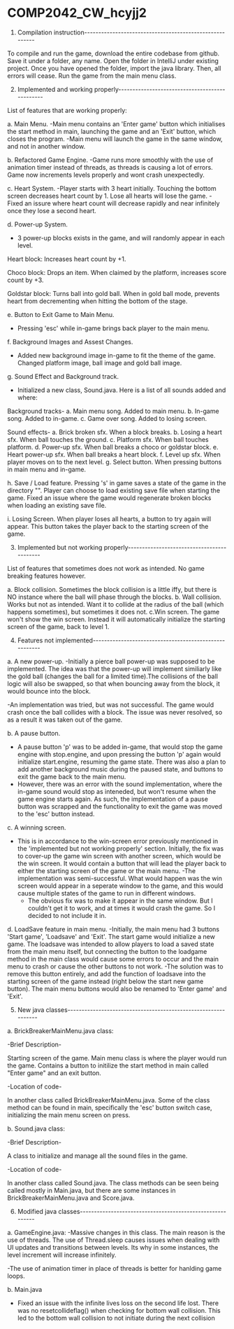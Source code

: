 # COMP2042_CW_hcyjj2

1. Compilation instruction--------------------------------------------------------

To compile and run the game, download the entire codebase from github. Save it under a folder, any name. Open the folder in IntelliJ under existing project. Once you have opened the folder, import the java library. Then, all errors will cease. Run the game from the main menu class.

2. Implemented and working properly-----------------------------------------------

List of features that are working properly:

a. Main Menu.
-Main menu contains an 'Enter game' button which initialises the start method in main, launching the game and an 'Exit' button, which closes the program.
-Main menu will launch the game in the same window, and not in another window.

b. Refactored Game Engine.
-Game runs more smoothly with the use of animation timer instead of threads, as threads is causing a lot of errors. Game now increments levels properly and wont crash unexpectedly.

c. Heart System.
-Player starts with 3 heart initially. Touching the bottom screen decreases heart count by 1. Lose all hearts will lose the game.
-Fixed an issure where heart count will decrease rapidly and near infinitely once they lose a second heart.

d. Power-up System.
- 3 power-up blocks exists in the game, and will randomly appear in each level.
  
Heart block:
Increases heart count by +1.
  
Choco block:
Drops an item. When claimed by the platform, increases score count by +3.
  
Goldstar block:
Turns ball into gold ball. When in gold ball mode, prevents heart from decrementing when hitting the bottom of the stage.

e. Button to Exit Game to Main Menu.
- Pressing 'esc' while in-game brings back player to the main menu.

f. Background Images and Assest Changes.
- Added new background image in-game to fit the theme of the game. Changed platform image, ball image and gold ball image.

g. Sound Effect and Background track.
- Initialized a new class, Sound.java. Here is a list of all sounds added and where:

Background tracks-
a. Main menu song. Added to main menu.
b. In-game song. Added to in-game.
c. Game over song. Added to losing screen.

Sound effects-
a. Brick broken sfx. When a block breaks.
b. Losing a heart sfx. When ball touches the ground.
c. Platform sfx. When ball touches platform.
d. Power-up sfx. When ball breaks a choco or goldstar block.
e. Heart power-up sfx. When ball breaks a heart block.
f. Level up sfx. When player moves on to the next level.
g. Select button. When pressing buttons in main menu and in-game.


h. Save / Load feature.
Pressing 's' in game saves a state of the game in the directory "". 
Player can choose to load existing save file when starting the game.
Fixed an issue where the game would regenerate broken blocks when loading an existing save file.

i. Losing Screen.
When player loses all hearts, a button to try again will appear. This button takes the player back to the starting screen of the game.

3. Implemented but not working properly-------------------------------------------

List of features that sometimes does not work as intended. No game breaking features however.

a. Block collision. Sometimes the block collision is a little iffy, but there is NO instance where the ball will phase through the blocks.
b. Wall collision. Works but not as intended. Want it to collide at the radius of the ball (which happens sometimes), but sometimes it does not.
c.Win screen. The game won't show the win screen. Instead it will automatically initialize the starting screen of the game, back to level 1.

4. Features not implemented-------------------------------------------------------

a. A new power-up.
-Initially a pierce ball power-up was supposed to be implemented. The idea was that the power-up will implement similiarly like the gold ball (changes the ball for a limited time).The collisions of the ball logic will also be swapped, so that when bouncing away from the block, it would bounce into the block. 

-An implementation was tried, but was not successful. The game would crash once the ball collides with a block. The issue was never resolved, so as a result it was taken out of the game.

b. A pause button.
- A pause button 'p' was to be added in-game, that would stop the game engine with stop.engine, and upon pressing the button 'p' again would initialize start.engine, resuming the game state. There was also a plan to add another background music during the paused state, and buttons to exit the game back to the main menu.
- However, there was an error with the sound implementation, where the in-game sound would stop as inteneded, but won't resume when the game engine starts again. As such, the implementation of a pause button was scrapped and the functionality to exit the game was moved to the 'esc' button instead.

c. A winning screen.
- This is in accordance to the win-screen error previously mentioned in the 'implemented but not working properly' section. Initially, the fix was to cover-up the game win screen with another screen, which would be the win screen. It would contain a button that will lead the player back to either the starting screen of the game or the main menu.
 -The implementation was semi-successful. What would happen was the win screen would appear in a seperate window to the game, and this would cause multiple states of the game to run in different windows.
  - The obvious fix was to make it appear in the same window. But I couldn't get it to work, and at times it would crash the game. So I decided to not include it in.

d. LoadSave feature in main menu.
-Initially, the main menu had 3 buttons 'Start game', 'Loadsave' and 'Exit'. The start game would initialize a new game. The loadsave was intended to allow players to load a saved state from the main menu itself, but connecting the button to the loadgame method in the main class would cause some errors to occur and the main menu to crash or cause the other buttons to not work.
-The solution was to remove this button entirely, and add the function of loadsave into the starting screen of the game instead (right below the start new game button). The main menu buttons would also be renamed to 'Enter game' and 'Exit'.

5. New java classes---------------------------------------------------------------

a. BrickBreakerMainMenu.java class:

-Brief Description-

Starting screen of the game. Main menu class is where the player would run the game. Contains a button to initilize the start method in main called "Enter game" and an exit button.

-Location of code-

In another class called BrickBreakerMainMenu.java. Some of the class method can be found in main, specifically the 'esc' button switch case, initializing the main menu screen on press.

b. Sound.java class:

-Brief Description-

A class to initialize and manage all the sound files in the game.

-Location of code-

In another class called Sound.java. The class methods can be seen being called mostly in Main.java, but there are some instances in BrickBreakerMainMenu.java and Score.java.

6. Modified java classes----------------------------------------------------------

a. GameEngine.java:
-Massive changes in this class. The main reason is the use of threads. The use of Thread.sleep causes issues when dealing with UI updates and transitions between levels. Its why in some instances, the level increment will increase infinitely.

-The use of animation timer in place of threads is better for hanlding game loops.

b. Main.java
- Fixed an issue with the infinite lives loss on the second life lost. There was no resetcollideflag() when checking for bottom wall collision. This led to the bottom wall collision to not initiate during the next collision
